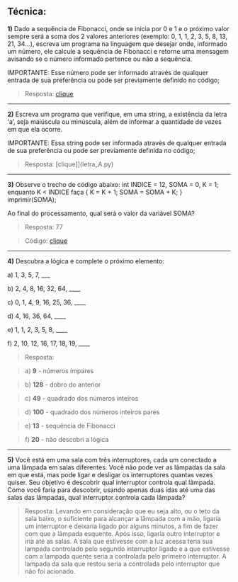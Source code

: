 ## Técnica:

**1)** Dado a sequência de Fibonacci, onde se inicia por 0 e 1 e o próximo valor sempre será a soma dos 2 valores anteriores (exemplo: 0, 1, 1, 2, 3, 5, 8, 13, 21, 34...), escreva um programa na linguagem que desejar onde, informado um número, ele calcule a sequência de Fibonacci e retorne uma mensagem avisando se o número informado pertence ou não a sequência.

IMPORTANTE: Esse número pode ser informado através de qualquer entrada de sua preferência ou pode ser previamente definido no código;

> Resposta: [clique](fibonacci.py) 

--- 

**2)** Escreva um programa que verifique, em uma string, a existência da letra ‘a’, seja maiúscula ou minúscula, além de informar a quantidade de vezes em que ela ocorre.

IMPORTANTE: Essa string pode ser informada através de qualquer entrada de sua preferência ou pode ser previamente definida no código;

> Resposta: [clique]](letra_A.py) 

--- 

**3)** Observe o trecho de código abaixo: int INDICE = 12, SOMA = 0, K = 1; enquanto K < INDICE faça { K = K + 1; SOMA = SOMA + K; } imprimir(SOMA);

Ao final do processamento, qual será o valor da variável SOMA?

> Resposta: 77

> Código: [clique](desafio3.py)

--- 

**4)** Descubra a lógica e complete o próximo elemento:

a) 1, 3, 5, 7, ___

b) 2, 4, 8, 16, 32, 64, ____

c) 0, 1, 4, 9, 16, 25, 36, ____

d) 4, 16, 36, 64, ____

e) 1, 1, 2, 3, 5, 8, ____

f) 2, 10, 12, 16, 17, 18, 19, ____

> Resposta:

> a) **9** - números ímpares

> b) **128** - dobro do anterior

> c) **49** - quadrado dos números inteiros

> d) **100** - quadrado dos números inteiros pares

> e) **13** - sequência de Fibonacci

> f) **20** - não descobri a lógica


--- 

**5)** Você está em uma sala com três interruptores, cada um conectado a uma lâmpada em salas diferentes. Você não pode ver as lâmpadas da sala em que está, mas pode ligar e desligar os interruptores quantas vezes quiser. Seu objetivo é descobrir qual interruptor controla qual lâmpada. Como você faria para descobrir, usando apenas duas idas até uma das salas das lâmpadas, qual interruptor controla cada lâmpada? 

> Resposta: Levando em consideração que eu seja alto, ou o teto da sala baixo, o suficiente para alcançar a lâmpada com a mão, ligaria um interruptor e deixaria ligado por alguns minutos, a fim de fazer com que a lâmpada esquente. Após isso, ligaria outro interruptor e iria até as salas. A sala que estivesse com a luz acessa teria sua lampada controlado pelo segundo interruptor ligado e a que estivesse com a lampada quente seria a controlada pelo primeiro interruptor. A lampada da sala que restou seria a controlada pelo interruptor que não foi acionado. 